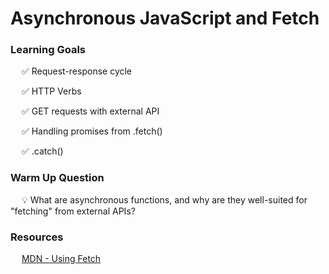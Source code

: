 # Asynchronous JavaScript and Fetch

### Learning Goals

&emsp; ✅ Request-response cycle

&emsp; ✅ HTTP Verbs

&emsp; ✅ GET requests with external API

&emsp; ✅ Handling promises from .fetch()

&emsp; ✅ .catch()

### Warm Up Question

&emsp; 💡 What are asynchronous functions, and why are they well-suited for "fetching" from external APIs?

### Resources

&emsp; [MDN - Using Fetch](https://developer.mozilla.org/en-US/docs/Web/API/Fetch_API/Using_Fetch)